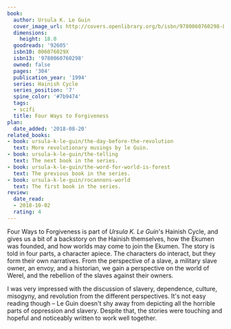 ```yaml
---
book:
  author: Ursula K. Le Guin
  cover_image_url: http://covers.openlibrary.org/b/isbn/9780060760298-L.jpg
  dimensions:
    height: 18.0
  goodreads: '92605'
  isbn10: 006076029X
  isbn13: '9780060760298'
  owned: false
  pages: '304'
  publication_year: '1994'
  series: Hainish Cycle
  series_position: '7'
  spine_color: '#7b9474'
  tags:
  - scifi
  title: Four Ways to Forgiveness
plan:
  date_added: '2018-08-20'
related_books:
- book: ursula-k-le-guin/the-day-before-the-revolution
  text: More revolutionary musings by le Guin.
- book: ursula-k-le-guin/the-telling
  text: The next book in the series.
- book: ursula-k-le-guin/the-word-for-world-is-forest
  text: The previous book in the series.
- book: ursula-k-le-guin/rocannons-world
  text: The first book in the series.
review:
  date_read:
  - 2018-10-02
  rating: 4
---
```


Four Ways to Forgiveness is part of *Ursula K. Le Guin*'s Hainish Cycle, and gives us a bit of a backstory on the
Hainish themselves, how the Ekumen was founded, and how worlds may come to join the Ekumen. The story is told in four
parts, a character apiece. The characters do interact, but they form their own narratives. From the perspective of a
slave, a military slave owner, an envoy, and a historian, we gain a perspective on the world of Werel, and the rebellion
of the slaves against their owners.

I was very impressed with the discussion of slavery, dependence, culture, misogyny, and revolution from the different
perspectives. It's not easy reading though – Le Guin doesn't shy away from depicting all the horrible parts of
oppression and slavery. Despite that, the stories were touching and hopeful and noticeably written to work well
together.
